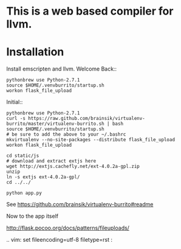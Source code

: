 This is a web based compiler for llvm.
======================================

Installation
=============================
Install emscripten and llvm.
Welcome Back::

    pythonbrew use Python-2.7.1
    source $HOME/.venvburrito/startup.sh
    workon flask_file_upload

Initial::

    pythonbrew use Python-2.7.1
    curl -s https://raw.github.com/brainsik/virtualenv-burrito/master/virtualenv-burrito.sh | bash
    source $HOME/.venvburrito/startup.sh
    # be sure to add the above to your ~/.bashrc
    mkvirtualenv --no-site-packages --distribute flask_file_upload
    workon flask_file_upload

    cd static/js
    # download and extract extjs here
    wget http://extjs.cachefly.net/ext-4.0.2a-gpl.zip
    unzip
    ln -s extjs ext-4.0.2a-gpl/
    cd ../../

    python app.py

See https://github.com/brainsik/virtualenv-burrito#readme

Now to the app itself

http://flask.pocoo.org/docs/patterns/fileuploads/

.. vim: set fileencoding=utf-8 filetype=rst :
